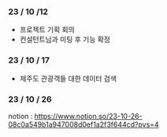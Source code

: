 ### 23 / 10 /12
- 프로젝트 기획 회의
- 컨설턴트님과 미팅 후 기능 확정

### 23 / 10 / 17
- 제주도 관광객들 대한 데이터 검색

### 23 / 10 / 26
notion : https://www.notion.so/23-10-26-08c0a549b1a947008d0ef1a2f3f644cd?pvs=4